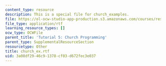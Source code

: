 ```yaml
---
content_type: resource
description: This is a special file for church_examples.
file: https://ol-ocw-studio-app-production.s3.amazonaws.com/courses/res-9-003-brains-minds-and-machines-summer-course-summer-2015/3a08df2946c91378cf03d672fec3e037_church_ex.rtf
file_type: application/rtf
learning_resource_types: []
ocw_type: OCWFile
parent_title: 'Tutorial 5: Church Programming'
parent_type: SupplementalResourceSection
resourcetype: Other
title: church_ex.rtf
uid: 3a08df29-46c9-1378-cf03-d672fec3e037
---
```

